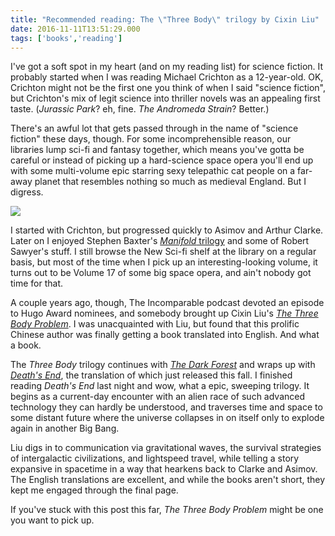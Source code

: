 ```yaml
---
title: "Recommended reading: The \"Three Body\" trilogy by Cixin Liu"
date: 2016-11-11T13:51:29.000
tags: ['books','reading']
---
```


I've got a soft spot in my heart (and on my reading list) for science fiction. It probably started when I was reading Michael Crichton as a 12-year-old. OK, Crichton might not be the first one you think of when I said "science fiction", but Crichton's mix of legit science into thriller novels was an appealing first taste. (_Jurassic Park_? eh, fine. _The Andromeda Strain_? Better.)

There's an awful lot that gets passed through in the name of "science fiction" these days, though. For some incomprehensible reason, our libraries lump sci-fi and fantasy together, which means you've gotta be careful or instead of picking up a hard-science space opera you'll end up with some multi-volume epic starring sexy telepathic cat people on a far-away planet that resembles nothing so much as medieval England. But I digress.

![](/images/2016/three-body-problem.jpeg)

I started with Crichton, but progressed quickly to Asimov and Arthur Clarke. Later on I enjoyed Stephen Baxter's [_Manifold_ trilogy](https://en.wikipedia.org/wiki/Manifold_Trilogy) and some of Robert Sawyer's stuff. I still browse the New Sci-fi shelf at the library on a regular basis, but most of the time when I pick up an interesting-looking volume, it turns out to be Volume 17 of some big space opera, and ain't nobody got time for that.

A couple years ago, though, The Incomparable podcast devoted an episode to Hugo Award nominees, and somebody brought up Cixin Liu's [_The Three Body Problem_](http://amzn.to/2ePnlmz). I was unacquainted with Liu, but found that this prolific Chinese author was finally getting a book translated into English. And what a book.

The _Three Body_ trilogy continues with [_The Dark Forest_](http://amzn.to/2g2xpuh) and wraps up with [_Death's End_](http://amzn.to/2ePlGxr), the translation of which just released this fall. I finished reading _Death's End_ last night and wow, what a epic, sweeping trilogy. It begins as a current-day encounter with an alien race of such advanced technology they can hardly be understood, and traverses time and space to some distant future where the universe collapses in on itself only to explode again in another Big Bang.

Liu digs in to communication via gravitational waves, the survival strategies of intergalactic civilizations, and lightspeed travel, while telling a story expansive in spacetime in a way that hearkens back to Clarke and Asimov. The English translations are excellent, and while the books aren't short, they kept me engaged through the final page.

If you've stuck with this post this far, _The Three Body Problem_ might be one you want to pick up.
